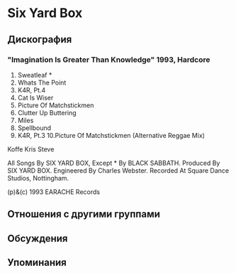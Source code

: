 # Six Yard Box



## Дискография

### "Imagination Is Greater Than Knowledge" 1993, Hardcore

1. Sweatleaf *
2. Whats The Point
3. K4R, Pt.4
4. Cat Is Wiser
5. Picture Of Matchstickmen
6. Clutter Up Buttering
7. Miles
8. Spellbound
9. K4R, Pt.3
10.Picture Of Matchstickmen
   (Alternative Reggae Mix)

 Koffe
 Kris
 Steve

All Songs By SIX YARD BOX,
Except * By BLACK SABBATH.
Produced By SIX YARD BOX.
Engineered By Charles Webster.
Recorded At Square Dance Studios,
Nottingham.

(p)&(c) 1993 EARACHE Records


## Отношения с другими группами


## Обсуждения


## Упоминания

